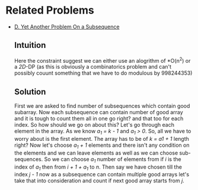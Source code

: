 # Related Problems
* [D. Yet Another Problem On a Subsequence](https://codeforces.com/contest/1000/problem/D)
  ## Intuition
    Here the constraint suggest we can either use an alogrithm of *O(n<sup>2</sup>) or a *2D*-DP (as this is obviously a combinatorics problem and can't possibly couunt something that we have to do modulous by 998244353)
  ## Solution
    First we are asked to find number of subsequences which contain good subarray. Now each subsequence can contain number of good array and it is tough to count them all in one go right? and that too for each index. So how should we go on about this?
    Let's go through each element in the array. As we know *a<sub>1</sub> = k - 1* and *a<sub>1</sub> > 0*. So, all we have to worry about is the first element. The array has to be of *k = a<aub>1</sub> + 1* length right? Now let's choose
    *a<sub>1</sub> + 1* elements and there isn't any condition on the elements and we can leave elements as well as we can choose sub-sequences. So we can choose *a<sub>1</sub>* number of elements from if *i* is the index of *a<sub>1</sub>* then from *i + 1 + a<sub>1</sub>* to
    *n*. Then say we have chosen till the index *j - 1* now as a subsequence can contain multiple good arrays let's take that into consideration and count if next good array starts from *j*. 
